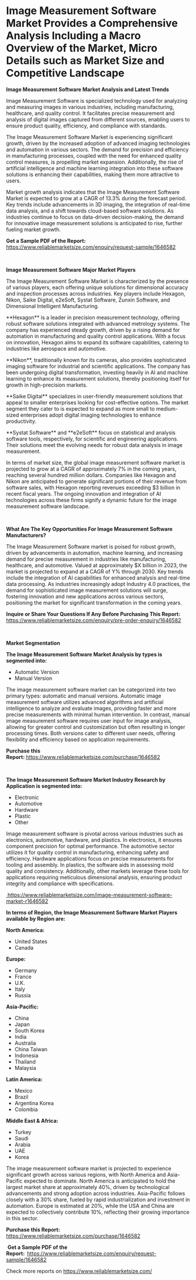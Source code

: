 <p><h1>Image Measurement Software Market Provides a Comprehensive Analysis Including a Macro Overview of the Market, Micro Details such as Market Size and Competitive Landscape</h1></p><p><strong>Image Measurement Software Market Analysis and Latest Trends</strong></p>
<p><p>Image Measurement Software is specialized technology used for analyzing and measuring images in various industries, including manufacturing, healthcare, and quality control. It facilitates precise measurement and analysis of digital images captured from different sources, enabling users to ensure product quality, efficiency, and compliance with standards. </p><p>The Image Measurement Software Market is experiencing significant growth, driven by the increased adoption of advanced imaging technologies and automation in various sectors. The demand for precision and efficiency in manufacturing processes, coupled with the need for enhanced quality control measures, is propelling market expansion. Additionally, the rise of artificial intelligence and machine learning integration into these software solutions is enhancing their capabilities, making them more attractive to users.</p><p>Market growth analysis indicates that the Image Measurement Software Market is expected to grow at a CAGR of 13.3% during the forecast period. Key trends include advancements in 3D imaging, the integration of real-time data analysis, and a shift towards cloud-based software solutions. As industries continue to focus on data-driven decision-making, the demand for innovative image measurement solutions is anticipated to rise, further fueling market growth.</p></p>
<p><strong>Get a Sample PDF of the Report:&nbsp;</strong> <a href="https://www.reliablemarketsize.com/enquiry/request-sample/1646582?utm_campaign=1836&utm_medium=2&utm_source=Github&utm_content=ia&utm_term=11032025&utm_id=image-measurement-software">https://www.reliablemarketsize.com/enquiry/request-sample/1646582</a></p>
<p>&nbsp;</p>
<p><strong>Image Measurement Software Major Market Players</strong></p>
<p><p>The Image Measurement Software Market is characterized by the presence of various players, each offering unique solutions for dimensional accuracy and inspection processes across industries. Key players include Hexagon, Nikon, Saike Digital, e2eSoft, Systat Software, Zunxin Software, and Dimensional Intelligent Manufacturing.</p><p>**Hexagon** is a leader in precision measurement technology, offering robust software solutions integrated with advanced metrology systems. The company has experienced steady growth, driven by a rising demand for automation in manufacturing and quality control applications. With a focus on innovation, Hexagon aims to expand its software capabilities, catering to industries like aerospace and automotive.</p><p>**Nikon**, traditionally known for its cameras, also provides sophisticated imaging software for industrial and scientific applications. The company has been undergoing digital transformation, investing heavily in AI and machine learning to enhance its measurement solutions, thereby positioning itself for growth in high-precision markets.</p><p>**Saike Digital** specializes in user-friendly measurement solutions that appeal to smaller enterprises looking for cost-effective options. The market segment they cater to is expected to expand as more small to medium-sized enterprises adopt digital imaging technologies to enhance productivity.</p><p>**Systat Software** and **e2eSoft** focus on statistical and analysis software tools, respectively, for scientific and engineering applications. Their solutions meet the evolving needs for robust data analysis in image measurement.</p><p>In terms of market size, the global image measurement software market is projected to grow at a CAGR of approximately 7% in the coming years, reaching several hundred million dollars. Companies like Hexagon and Nikon are anticipated to generate significant portions of their revenue from software sales, with Hexagon reporting revenues exceeding $3 billion in recent fiscal years. The ongoing innovation and integration of AI technologies across these firms signify a dynamic future for the image measurement software landscape.</p></p>
<p>&nbsp;</p>
<p><strong>What Are The Key Opportunities For Image Measurement Software Manufacturers?</strong></p>
<p><p>The Image Measurement Software market is poised for robust growth, driven by advancements in automation, machine learning, and increasing demand for precise measurement in industries like manufacturing, healthcare, and automotive. Valued at approximately $X billion in 2023, the market is projected to expand at a CAGR of Y% through 2030. Key trends include the integration of AI capabilities for enhanced analysis and real-time data processing. As industries increasingly adopt Industry 4.0 practices, the demand for sophisticated image measurement solutions will surge, fostering innovation and new applications across various sectors, positioning the market for significant transformation in the coming years.</p></p>
<p><strong>Inquire or Share Your Questions If Any Before Purchasing This Report:</strong> <a href="https://www.reliablemarketsize.com/enquiry/pre-order-enquiry/1646582?utm_campaign=1836&utm_medium=2&utm_source=Github&utm_content=ia&utm_term=11032025&utm_id=image-measurement-software">https://www.reliablemarketsize.com/enquiry/pre-order-enquiry/1646582</a></p>
<p>&nbsp;</p>
<p><strong>Market Segmentation</strong></p>
<p><strong>The Image Measurement Software Market Analysis by types is segmented into:</strong></p>
<p><ul><li>Automatic Version</li><li>Manual Version</li></ul></p>
<p><p>The image measurement software market can be categorized into two primary types: automatic and manual versions. Automatic image measurement software utilizes advanced algorithms and artificial intelligence to analyze and evaluate images, providing faster and more precise measurements with minimal human intervention. In contrast, manual image measurement software requires user input for image analysis, allowing for greater control and customization but often resulting in longer processing times. Both versions cater to different user needs, offering flexibility and efficiency based on application requirements.</p></p>
<p><strong>Purchase this Report:&nbsp;</strong><a href="https://www.reliablemarketsize.com/purchase/1646582?utm_campaign=1836&utm_medium=2&utm_source=Github&utm_content=ia&utm_term=11032025&utm_id=image-measurement-software">https://www.reliablemarketsize.com/purchase/1646582</a></p>
<p>&nbsp;</p>
<p><strong>The Image Measurement Software Market Industry Research by Application is segmented into:</strong></p>
<p><ul><li>Electronic</li><li>Automotive</li><li>Hardware</li><li>Plastic</li><li>Other</li></ul></p>
<p><p>Image measurement software is pivotal across various industries such as electronics, automotive, hardware, and plastics. In electronics, it ensures component precision for optimal performance. The automotive sector utilizes it for quality control in manufacturing, enhancing safety and efficiency. Hardware applications focus on precise measurements for tooling and assembly. In plastics, the software aids in assessing mold quality and consistency. Additionally, other markets leverage these tools for applications requiring meticulous dimensional analysis, ensuring product integrity and compliance with specifications.</p></p>
<p><a href="https://www.reliablemarketsize.com/image-measurement-software-market-r1646582?utm_campaign=1836&utm_medium=2&utm_source=Github&utm_content=ia&utm_term=11032025&utm_id=image-measurement-software">&nbsp;https://www.reliablemarketsize.com/image-measurement-software-market-r1646582</a></p>
<p><strong>In terms of Region, the Image Measurement Software Market Players available by Region are:</strong></p>
<p>
    <p> <strong> North America: </strong>
        <ul>
            <li>United States</li>
            <li>Canada</li>
        </ul>
        </p> 
    <p> <strong> Europe: </strong>
        <ul>
            <li>Germany</li>
            <li>France</li>
            <li>U.K.</li>
            <li>Italy</li>
            <li>Russia</li>
        </ul>
        </p> 
    <p> <strong> Asia-Pacific: </strong>
        <ul>
            <li>China</li>
            <li>Japan</li>
            <li>South Korea</li>
            <li>India</li>
            <li>Australia</li>
            <li>China Taiwan</li>
            <li>Indonesia</li>
            <li>Thailand</li>
            <li>Malaysia</li>
        </ul>
        </p> 
    <p> <strong> Latin America: </strong>
        <ul>
            <li>Mexico</li>
            <li>Brazil</li>
            <li>Argentina Korea</li>
            <li>Colombia</li>
        </ul>
        </p> 
    <p> <strong> Middle East & Africa: </strong>
        <ul>
            <li>Turkey</li>
            <li>Saudi</li>
            <li>Arabia</li>
            <li>UAE</li>
            <li>Korea</li>
        </ul>
    </p>
    </p>
<p><p>The image measurement software market is projected to experience significant growth across various regions, with North America and Asia-Pacific expected to dominate. North America is anticipated to hold the largest market share at approximately 40%, driven by technological advancements and strong adoption across industries. Asia-Pacific follows closely with a 30% share, fueled by rapid industrialization and investment in automation. Europe is estimated at 20%, while the USA and China are expected to collectively contribute 10%, reflecting their growing importance in this sector.</p></p>
<p><strong>Purchase this Report: </strong><a href="https://www.reliablemarketsize.com/purchase/1646582?utm_campaign=1836&utm_medium=2&utm_source=Github&utm_content=ia&utm_term=11032025&utm_id=image-measurement-software">https://www.reliablemarketsize.com/purchase/1646582</a></p>
<p>&nbsp;<strong>Get a Sample PDF of the Report:&nbsp;&nbsp;</strong><a href="https://www.reliablemarketsize.com/enquiry/request-sample/1646582?utm_campaign=1836&utm_medium=2&utm_source=Github&utm_content=ia&utm_term=11032025&utm_id=image-measurement-software">https://www.reliablemarketsize.com/enquiry/request-sample/1646582</a></p>
<p><strong></strong></p>
<p>Check more reports on <a href="https://www.reliablemarketsize.com/?utm_campaign=1836&utm_medium=2&utm_source=Github&utm_content=ia&utm_term=11032025&utm_id=image-measurement-software">https://www.reliablemarketsize.com/</a></p>